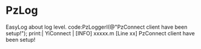 # PzLog
EasyLog about log level.
code:PzLoggerI(@"PzConnect client have been setup!");
print:| YiConnect | [INFO] xxxxx.m [Line xx] PzConnect client have been setup!

